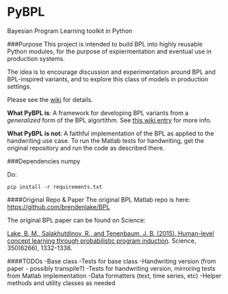 # PyBPL
Bayesian Program Learning toolkit in Python

###Purpose
This project is intended to build BPL into highly reusable Python modules, for the purpose of expiermentation and eventual use in production systems. 

The idea is to encourage discussion and experimentation around BPL and BPL-inspired variants, and to explore this class of models in production settings.

Please see the [wiki](https://github.com/MaxwellRebo/PyBPL/wiki) for details.

**What PyBPL is**: A framework for developing BPL variants from a *generalized* form of the BPL algortithm. See [this wiki entry](https://github.com/MaxwellRebo/PyBPL/wiki/Generalizing-the-BPL) for more info.

**What PyBPL is not**: A faithful implementation of the BPL as applied to the handwriting use case. To run the Matlab tests for handwriting, get the original repository and run the code as described there.


###Dependencies
numpy

Do:

```
pip install -r requirements.txt
```

####Original Repo & Paper
The original BPL Matlab repo is here: https://github.com/brendenlake/BPL

The original BPL paper can be found on Science:

[Lake, B. M., Salakhutdinov, R., and Tenenbaum, J. B. (2015). Human-level concept learning through probabilistic program induction](http://www.sciencemag.org/content/350/6266/1332.abstract). Science, 350(6266), 1332-1338.

####TODOs
-Base class
-Tests for base class
-Handwriting version (from paper - possibly transpile?)
-Tests for handwriting version, mirroring tests from Matlab implementation
-Data formatters (text, time series, etc)
-Helper methods and utility classes as needed
